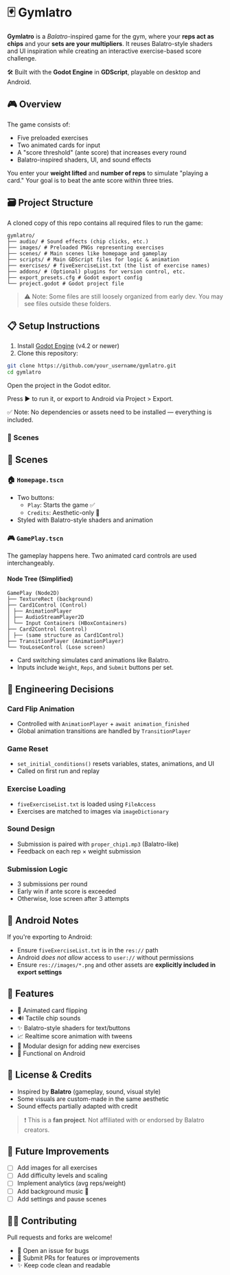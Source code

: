 # 🃏 Gymlatro

**Gymlatro** is a *Balatro*-inspired game for the gym, where your **reps act as chips** and your **sets are your multipliers**. It reuses Balatro-style shaders and UI inspiration while creating an interactive exercise-based score challenge.

🛠 Built with the **Godot Engine** in **GDScript**, playable on desktop and Android.

## 🎮 Overview

The game consists of:

- Five preloaded exercises
- Two animated cards for input
- A "score threshold" (ante score) that increases every round
- Balatro-inspired shaders, UI, and sound effects

You enter your **weight lifted** and **number of reps** to simulate "playing a card." Your goal is to beat the ante score within three tries.

## 🗃 Project Structure

A cloned copy of this repo contains all required files to run the game:
```
gymlatro/
├── audio/ # Sound effects (chip clicks, etc.)
├── images/ # Preloaded PNGs representing exercises
├── scenes/ # Main scenes like homepage and gameplay
├── scripts/ # Main GDScript files for logic & animation
├── exercises/ # fiveExerciseList.txt (the list of exercise names)
├── addons/ # (Optional) plugins for version control, etc.
├── export_presets.cfg # Godot export config
└── project.godot # Godot project file
```

> ⚠️ Note: Some files are still loosely organized from early dev. You may see files outside these folders.

## 📋 Setup Instructions

1. Install [Godot Engine](https://godotengine.org/) (v4.2 or newer)
2. Clone this repository:

```bash
git clone https://github.com/your_username/gymlatro.git
cd gymlatro
```

Open the project in the Godot editor.

Press ▶️ to run it, or export to Android via Project > Export.

✅ Note: No dependencies or assets need to be installed — everything is included.

### 🧩 Scenes

## 🧩 Scenes

### 🏠 `Homepage.tscn`
- Two buttons:
  - `Play`: Starts the game ✅
  - `Credits`: Aesthetic-only 🎨
- Styled with Balatro-style shaders and animation

### 🎮 `GamePlay.tscn`
The gameplay happens here. Two animated card controls are used interchangeably.

#### Node Tree (Simplified)
```
GamePlay (Node2D)
├── TextureRect (background)
├── Card1Control (Control)
│ ├── AnimationPlayer
│ ├── AudioStreamPlayer2D
│ └── Input Containers (HBoxContainers)
├── Card2Control (Control)
│ ├── (same structure as Card1Control)
├── TransitionPlayer (AnimationPlayer)
└── YouLoseControl (Lose screen)
```

- Card switching simulates card animations like Balatro.
- Inputs include `Weight`, `Reps`, and `Submit` buttons per set.

## 🧠 Engineering Decisions

### Card Flip Animation
- Controlled with `AnimationPlayer` + `await animation_finished`
- Global animation transitions are handled by `TransitionPlayer`

### Game Reset
- `set_initial_conditions()` resets variables, states, animations, and UI
- Called on first run and replay

### Exercise Loading
- `fiveExerciseList.txt` is loaded using `FileAccess`
- Exercises are matched to images via `imageDictionary`

### Sound Design
- Submission is paired with `proper_chip1.mp3` (Balatro-like)
- Feedback on each rep × weight submission

### Submission Logic
- 3 submissions per round
- Early win if ante score is exceeded
- Otherwise, lose screen after 3 attempts

## 📱 Android Notes

If you're exporting to Android:

- Ensure `fiveExerciseList.txt` is in the `res://` path
- Android *does not allow* access to `user://` without permissions
- Ensure `res://images/*.png` and other assets are **explicitly included in export settings**

## 🚀 Features

- 🎴 Animated card flipping
- 🔊 Tactile chip sounds
- ✨ Balatro-style shaders for text/buttons
- 📈 Realtime score animation with tweens
- 🧩 Modular design for adding new exercises
- 🎯 Functional on Android

## 📄 License & Credits

- Inspired by **Balatro** (gameplay, sound, visual style)
- Some visuals are custom-made in the same aesthetic
- Sound effects partially adapted with credit

> ❗ This is a **fan project**. Not affiliated with or endorsed by Balatro creators.

## 🧪 Future Improvements

- [ ] Add images for all exercises
- [ ] Add difficulty levels and scaling
- [ ] Implement analytics (avg reps/weight)
- [ ] Add background music 🎵
- [ ] Add settings and pause scenes

## 🙋‍♂️ Contributing

Pull requests and forks are welcome!

- 🐞 Open an issue for bugs
- 🌱 Submit PRs for features or improvements
- ✨ Keep code clean and readable

